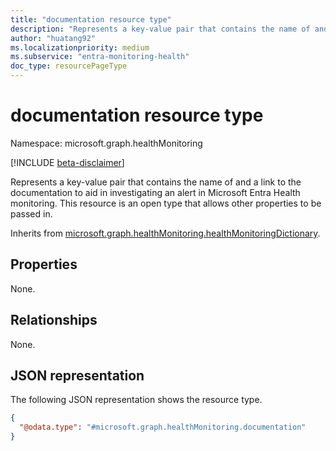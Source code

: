```yaml
---
title: "documentation resource type"
description: "Represents a key-value pair that contains the name of and a link to the documentation to aid in investigating an alert in Microsoft Entra Health monitoring."
author: "huatang92"
ms.localizationpriority: medium
ms.subservice: "entra-monitoring-health"
doc_type: resourcePageType
---
```


# documentation resource type

Namespace: microsoft.graph.healthMonitoring

[!INCLUDE [beta-disclaimer](../../includes/beta-disclaimer.md)]

Represents a key-value pair that contains the name of and a link to the documentation to aid in investigating an alert in Microsoft Entra Health monitoring. This resource is an open type that allows other properties to be passed in.

Inherits from [microsoft.graph.healthMonitoring.healthMonitoringDictionary](../resources/healthmonitoring-healthmonitoringdictionary.md).

## Properties

None.

## Relationships
None.

## JSON representation
The following JSON representation shows the resource type.
<!-- {
  "blockType": "resource",
  "@odata.type": "microsoft.graph.healthMonitoring.documentation",
  "openType": true
}
-->
``` json
{
  "@odata.type": "#microsoft.graph.healthMonitoring.documentation"
}
```

